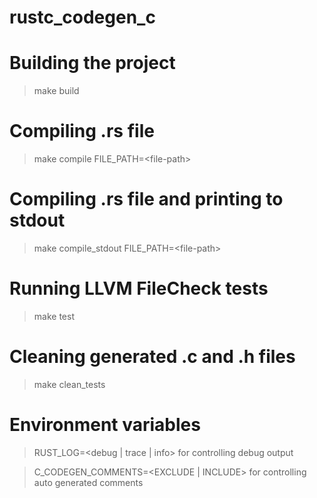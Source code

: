 # rustc_codegen_c

# Building the project
> make build

# Compiling .rs file
> make compile FILE_PATH=\<file-path\>

# Compiling .rs file and printing to stdout
> make compile_stdout FILE_PATH=\<file-path\>

# Running LLVM FileCheck tests
> make test

# Cleaning generated .c and .h files
> make clean_tests

# Environment variables

> RUST_LOG=\<debug | trace | info\> for controlling debug output

> C_CODEGEN_COMMENTS\=<EXCLUDE | INCLUDE\> for controlling auto generated comments 